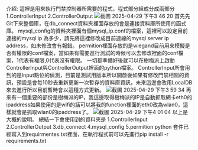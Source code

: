 介紹:
這裡是用來執行門禁控制器所需要的程式，程式部分組成分成兩部分
1.ControllerInput
2.ControllerOutput
![截圖 2025-04-29 下午3 46 20](https://github.com/user-attachments/assets/a1068e25-b23d-40e5-af49-71b8376d4d21)
首先先Git下來整個庫，在db_connect資料夾裡面存放的會是連接資料庫所使用的函式庫。
mysql_config的資料夾裡面有個mysql_ip.conf的檔案，這裡可以設定目前連接的mysql ip 為多少，請先將這裡修改成目前連線的mysql server ip address，如未修改會有報錯。
permition裡面存放的是wiegand目前用來模擬是否有權限的conf檔案，當如果有需要進行測試的時候可以去修改裡面的conf檔案，1代表有權限,0代表沒有權限。
一切都準備好後就可以在樹梅派上啟動ControllerInput與ControllerOutput裡面的python檔案。
ControllerInput所會用到的是Input點位的偵測，目前是測試用版本所以開啟後如果有修改門禁相關的資訊，預設是會每10秒去重新更新一次暫存的資料庫資訊，未來這邊會改用LocalDB來去進行所以目前暫時會以這種方式更新。
![截圖 2025-04-29 下午3 59 34](https://github.com/user-attachments/assets/956df45b-3fc8-4c38-b35a-db8dacc71df6)
再來有一個重要的部份是樹梅派的IP，我這邊取得樹梅派的IP是自動抓取網卡eth0的ipaddress如果使用的是wifi的話可以將我的function裡面的eth0改為wlan0，這樣就會是抓取wlan0的ipaddress了。
![截圖 2025-04-29 下午4 01 04](https://github.com/user-attachments/assets/ba8f4143-db05-4bba-83fc-525ac5aa2603)
以上是大概的說明。
總結一下會使用到的資料夾是
1.ControllerInput
2.ControllerOutput
3.db_connect
4.mysql_config
5.permition
python 套件已經寫入到requirmentes.txt裡面，在執行程式前可以先進行pip install -r requirements.txt
